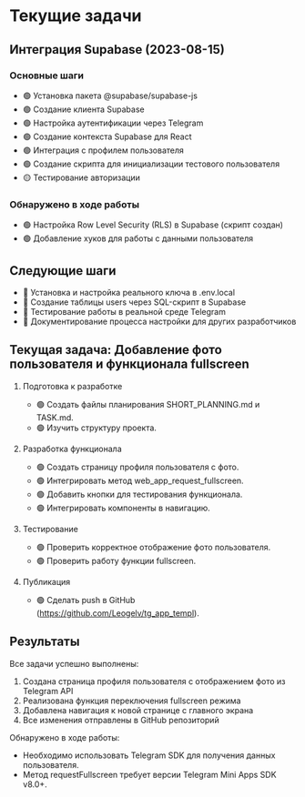 # Текущие задачи

## Интеграция Supabase (2023-08-15)

### Основные шаги
- 🟢 Установка пакета @supabase/supabase-js
- 🟢 Создание клиента Supabase
- 🟢 Настройка аутентификации через Telegram
- 🟢 Создание контекста Supabase для React
- 🟢 Интеграция с профилем пользователя
- 🟢 Создание скрипта для инициализации тестового пользователя
- 🟡 Тестирование авторизации

### Обнаружено в ходе работы
- 🟢 Настройка Row Level Security (RLS) в Supabase (скрипт создан)
- 🟢 Добавление хуков для работы с данными пользователя

## Следующие шаги
- 🔴 Установка и настройка реального ключа в .env.local
- 🔴 Создание таблицы users через SQL-скрипт в Supabase
- 🔴 Тестирование работы в реальной среде Telegram
- 🔴 Документирование процесса настройки для других разработчиков

## Текущая задача: Добавление фото пользователя и функционала fullscreen

1. Подготовка к разработке
   - 🟢 Создать файлы планирования SHORT_PLANNING.md и TASK.md.
   - 🟢 Изучить структуру проекта.

2. Разработка функционала
   - 🟢 Создать страницу профиля пользователя с фото.
   - 🟢 Интегрировать метод web_app_request_fullscreen.
   - 🟢 Добавить кнопки для тестирования функционала.
   - 🟢 Интегрировать компоненты в навигацию.

3. Тестирование
   - 🟢 Проверить корректное отображение фото пользователя.
   - 🟢 Проверить работу функции fullscreen.

4. Публикация
   - 🟢 Сделать push в GitHub (https://github.com/Leogelv/tg_app_templ).

## Результаты

Все задачи успешно выполнены:
1. Создана страница профиля пользователя с отображением фото из Telegram API
2. Реализована функция переключения fullscreen режима
3. Добавлена навигация к новой странице с главного экрана
4. Все изменения отправлены в GitHub репозиторий

Обнаружено в ходе работы:
- Необходимо использовать Telegram SDK для получения данных пользователя.
- Метод requestFullscreen требует версии Telegram Mini Apps SDK v8.0+. 